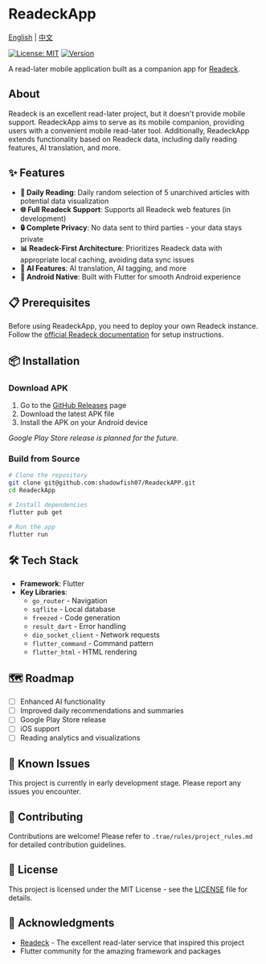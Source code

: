 # ReadeckApp

[English](./README.md) | [中文](./README_zh.md)

[![License: MIT](https://img.shields.io/badge/License-MIT-yellow.svg)](https://opensource.org/licenses/MIT)
[![Version](https://img.shields.io/github/v/release/shadowfish07/ReadeckApp)]()

A read-later mobile application built as a companion app for [Readeck](https://readeck.org/en/).

## About

Readeck is an excellent read-later project, but it doesn't provide mobile support. ReadeckApp aims to serve as its mobile companion, providing users with a convenient mobile read-later tool. Additionally, ReadeckApp extends functionality based on Readeck data, including daily reading features, AI translation, and more.

## ✨ Features

- **📱 Daily Reading**: Daily random selection of 5 unarchived articles with potential data visualization
- **🌐 Full Readeck Support**: Supports all Readeck web features (in development)
- **🔒 Complete Privacy**: No data sent to third parties - your data stays private
- **📊 Readeck-First Architecture**: Prioritizes Readeck data with appropriate local caching, avoiding data sync issues
- **🤖 AI Features**: AI translation, AI tagging, and more
- **📱 Android Native**: Built with Flutter for smooth Android experience

## 📋 Prerequisites

Before using ReadeckApp, you need to deploy your own Readeck instance. Follow the [official Readeck documentation](https://readeck.org/en/docs/) for setup instructions.

## 📦 Installation

### Download APK

1. Go to the [GitHub Releases](https://github.com/yourusername/ReadeckApp/releases) page
2. Download the latest APK file
3. Install the APK on your Android device

_Google Play Store release is planned for the future._

### Build from Source

```bash
# Clone the repository
git clone git@github.com:shadowfish07/ReadeckAPP.git
cd ReadeckApp

# Install dependencies
flutter pub get

# Run the app
flutter run
```

## 🛠️ Tech Stack

- **Framework**: Flutter
- **Key Libraries**:
  - `go_router` - Navigation
  - `sqflite` - Local database
  - `freezed` - Code generation
  - `result_dart` - Error handling
  - `dio_socket_client` - Network requests
  - `flutter_command` - Command pattern
  - `flutter_html` - HTML rendering

## 🗺️ Roadmap

- [ ] Enhanced AI functionality
- [ ] Improved daily recommendations and summaries
- [ ] Google Play Store release
- [ ] iOS support
- [ ] Reading analytics and visualizations

## 🐛 Known Issues

This project is currently in early development stage. Please report any issues you encounter.

## 🤝 Contributing

Contributions are welcome! Please refer to `.trae/rules/project_rules.md` for detailed contribution guidelines.

## 📄 License

This project is licensed under the MIT License - see the [LICENSE](LICENSE) file for details.

## 🙏 Acknowledgments

- [Readeck](https://readeck.org/en/) - The excellent read-later service that inspired this project
- Flutter community for the amazing framework and packages
